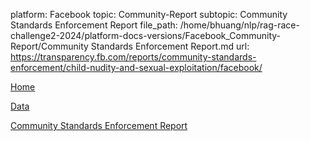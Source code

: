 platform: Facebook
topic: Community-Report
subtopic: Community Standards Enforcement Report
file_path: /home/bhuang/nlp/rag-race-challenge2-2024/platform-docs-versions/Facebook_Community-Report/Community Standards Enforcement Report.md
url: https://transparency.fb.com/reports/community-standards-enforcement/child-nudity-and-sexual-exploitation/facebook/

[Home](https://transparency.fb.com/)

[Data](https://transparency.fb.com/reports/)

[Community Standards Enforcement Report](https://transparency.fb.com/reports/community-standards-enforcement/)